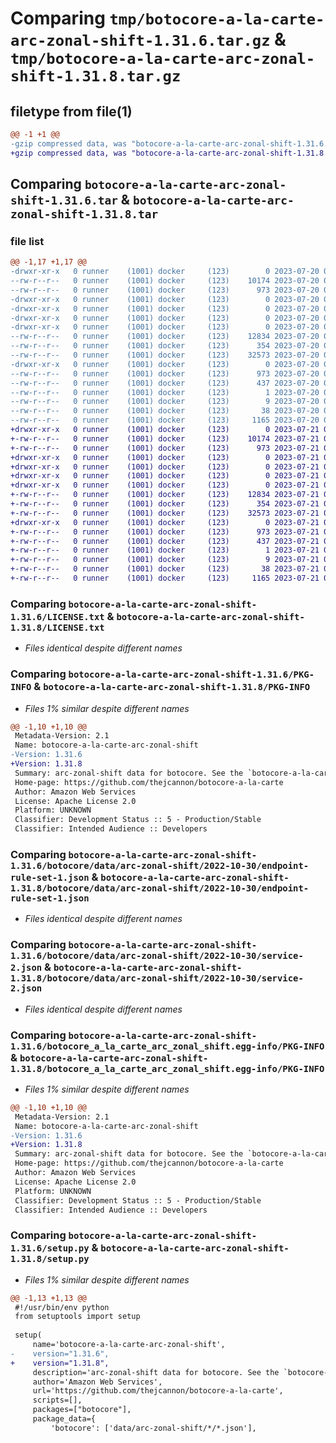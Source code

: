 # Comparing `tmp/botocore-a-la-carte-arc-zonal-shift-1.31.6.tar.gz` & `tmp/botocore-a-la-carte-arc-zonal-shift-1.31.8.tar.gz`

## filetype from file(1)

```diff
@@ -1 +1 @@
-gzip compressed data, was "botocore-a-la-carte-arc-zonal-shift-1.31.6.tar", last modified: Thu Jul 20 01:20:08 2023, max compression
+gzip compressed data, was "botocore-a-la-carte-arc-zonal-shift-1.31.8.tar", last modified: Fri Jul 21 01:21:16 2023, max compression
```

## Comparing `botocore-a-la-carte-arc-zonal-shift-1.31.6.tar` & `botocore-a-la-carte-arc-zonal-shift-1.31.8.tar`

### file list

```diff
@@ -1,17 +1,17 @@
-drwxr-xr-x   0 runner    (1001) docker     (123)        0 2023-07-20 01:20:08.414585 botocore-a-la-carte-arc-zonal-shift-1.31.6/
--rw-r--r--   0 runner    (1001) docker     (123)    10174 2023-07-20 01:20:08.000000 botocore-a-la-carte-arc-zonal-shift-1.31.6/LICENSE.txt
--rw-r--r--   0 runner    (1001) docker     (123)      973 2023-07-20 01:20:08.414585 botocore-a-la-carte-arc-zonal-shift-1.31.6/PKG-INFO
-drwxr-xr-x   0 runner    (1001) docker     (123)        0 2023-07-20 01:20:08.414585 botocore-a-la-carte-arc-zonal-shift-1.31.6/botocore/
-drwxr-xr-x   0 runner    (1001) docker     (123)        0 2023-07-20 01:20:08.414585 botocore-a-la-carte-arc-zonal-shift-1.31.6/botocore/data/
-drwxr-xr-x   0 runner    (1001) docker     (123)        0 2023-07-20 01:20:08.414585 botocore-a-la-carte-arc-zonal-shift-1.31.6/botocore/data/arc-zonal-shift/
-drwxr-xr-x   0 runner    (1001) docker     (123)        0 2023-07-20 01:20:08.414585 botocore-a-la-carte-arc-zonal-shift-1.31.6/botocore/data/arc-zonal-shift/2022-10-30/
--rw-r--r--   0 runner    (1001) docker     (123)    12834 2023-07-20 01:19:55.000000 botocore-a-la-carte-arc-zonal-shift-1.31.6/botocore/data/arc-zonal-shift/2022-10-30/endpoint-rule-set-1.json
--rw-r--r--   0 runner    (1001) docker     (123)      354 2023-07-20 01:19:55.000000 botocore-a-la-carte-arc-zonal-shift-1.31.6/botocore/data/arc-zonal-shift/2022-10-30/paginators-1.json
--rw-r--r--   0 runner    (1001) docker     (123)    32573 2023-07-20 01:19:55.000000 botocore-a-la-carte-arc-zonal-shift-1.31.6/botocore/data/arc-zonal-shift/2022-10-30/service-2.json
-drwxr-xr-x   0 runner    (1001) docker     (123)        0 2023-07-20 01:20:08.414585 botocore-a-la-carte-arc-zonal-shift-1.31.6/botocore_a_la_carte_arc_zonal_shift.egg-info/
--rw-r--r--   0 runner    (1001) docker     (123)      973 2023-07-20 01:20:08.000000 botocore-a-la-carte-arc-zonal-shift-1.31.6/botocore_a_la_carte_arc_zonal_shift.egg-info/PKG-INFO
--rw-r--r--   0 runner    (1001) docker     (123)      437 2023-07-20 01:20:08.000000 botocore-a-la-carte-arc-zonal-shift-1.31.6/botocore_a_la_carte_arc_zonal_shift.egg-info/SOURCES.txt
--rw-r--r--   0 runner    (1001) docker     (123)        1 2023-07-20 01:20:08.000000 botocore-a-la-carte-arc-zonal-shift-1.31.6/botocore_a_la_carte_arc_zonal_shift.egg-info/dependency_links.txt
--rw-r--r--   0 runner    (1001) docker     (123)        9 2023-07-20 01:20:08.000000 botocore-a-la-carte-arc-zonal-shift-1.31.6/botocore_a_la_carte_arc_zonal_shift.egg-info/top_level.txt
--rw-r--r--   0 runner    (1001) docker     (123)       38 2023-07-20 01:20:08.414585 botocore-a-la-carte-arc-zonal-shift-1.31.6/setup.cfg
--rw-r--r--   0 runner    (1001) docker     (123)     1165 2023-07-20 01:20:08.000000 botocore-a-la-carte-arc-zonal-shift-1.31.6/setup.py
+drwxr-xr-x   0 runner    (1001) docker     (123)        0 2023-07-21 01:21:16.926839 botocore-a-la-carte-arc-zonal-shift-1.31.8/
+-rw-r--r--   0 runner    (1001) docker     (123)    10174 2023-07-21 01:21:16.000000 botocore-a-la-carte-arc-zonal-shift-1.31.8/LICENSE.txt
+-rw-r--r--   0 runner    (1001) docker     (123)      973 2023-07-21 01:21:16.926839 botocore-a-la-carte-arc-zonal-shift-1.31.8/PKG-INFO
+drwxr-xr-x   0 runner    (1001) docker     (123)        0 2023-07-21 01:21:16.926839 botocore-a-la-carte-arc-zonal-shift-1.31.8/botocore/
+drwxr-xr-x   0 runner    (1001) docker     (123)        0 2023-07-21 01:21:16.926839 botocore-a-la-carte-arc-zonal-shift-1.31.8/botocore/data/
+drwxr-xr-x   0 runner    (1001) docker     (123)        0 2023-07-21 01:21:16.926839 botocore-a-la-carte-arc-zonal-shift-1.31.8/botocore/data/arc-zonal-shift/
+drwxr-xr-x   0 runner    (1001) docker     (123)        0 2023-07-21 01:21:16.926839 botocore-a-la-carte-arc-zonal-shift-1.31.8/botocore/data/arc-zonal-shift/2022-10-30/
+-rw-r--r--   0 runner    (1001) docker     (123)    12834 2023-07-21 01:21:06.000000 botocore-a-la-carte-arc-zonal-shift-1.31.8/botocore/data/arc-zonal-shift/2022-10-30/endpoint-rule-set-1.json
+-rw-r--r--   0 runner    (1001) docker     (123)      354 2023-07-21 01:21:06.000000 botocore-a-la-carte-arc-zonal-shift-1.31.8/botocore/data/arc-zonal-shift/2022-10-30/paginators-1.json
+-rw-r--r--   0 runner    (1001) docker     (123)    32573 2023-07-21 01:21:06.000000 botocore-a-la-carte-arc-zonal-shift-1.31.8/botocore/data/arc-zonal-shift/2022-10-30/service-2.json
+drwxr-xr-x   0 runner    (1001) docker     (123)        0 2023-07-21 01:21:16.926839 botocore-a-la-carte-arc-zonal-shift-1.31.8/botocore_a_la_carte_arc_zonal_shift.egg-info/
+-rw-r--r--   0 runner    (1001) docker     (123)      973 2023-07-21 01:21:16.000000 botocore-a-la-carte-arc-zonal-shift-1.31.8/botocore_a_la_carte_arc_zonal_shift.egg-info/PKG-INFO
+-rw-r--r--   0 runner    (1001) docker     (123)      437 2023-07-21 01:21:16.000000 botocore-a-la-carte-arc-zonal-shift-1.31.8/botocore_a_la_carte_arc_zonal_shift.egg-info/SOURCES.txt
+-rw-r--r--   0 runner    (1001) docker     (123)        1 2023-07-21 01:21:16.000000 botocore-a-la-carte-arc-zonal-shift-1.31.8/botocore_a_la_carte_arc_zonal_shift.egg-info/dependency_links.txt
+-rw-r--r--   0 runner    (1001) docker     (123)        9 2023-07-21 01:21:16.000000 botocore-a-la-carte-arc-zonal-shift-1.31.8/botocore_a_la_carte_arc_zonal_shift.egg-info/top_level.txt
+-rw-r--r--   0 runner    (1001) docker     (123)       38 2023-07-21 01:21:16.926839 botocore-a-la-carte-arc-zonal-shift-1.31.8/setup.cfg
+-rw-r--r--   0 runner    (1001) docker     (123)     1165 2023-07-21 01:21:16.000000 botocore-a-la-carte-arc-zonal-shift-1.31.8/setup.py
```

### Comparing `botocore-a-la-carte-arc-zonal-shift-1.31.6/LICENSE.txt` & `botocore-a-la-carte-arc-zonal-shift-1.31.8/LICENSE.txt`

 * *Files identical despite different names*

### Comparing `botocore-a-la-carte-arc-zonal-shift-1.31.6/PKG-INFO` & `botocore-a-la-carte-arc-zonal-shift-1.31.8/PKG-INFO`

 * *Files 1% similar despite different names*

```diff
@@ -1,10 +1,10 @@
 Metadata-Version: 2.1
 Name: botocore-a-la-carte-arc-zonal-shift
-Version: 1.31.6
+Version: 1.31.8
 Summary: arc-zonal-shift data for botocore. See the `botocore-a-la-carte` package for more info.
 Home-page: https://github.com/thejcannon/botocore-a-la-carte
 Author: Amazon Web Services
 License: Apache License 2.0
 Platform: UNKNOWN
 Classifier: Development Status :: 5 - Production/Stable
 Classifier: Intended Audience :: Developers
```

### Comparing `botocore-a-la-carte-arc-zonal-shift-1.31.6/botocore/data/arc-zonal-shift/2022-10-30/endpoint-rule-set-1.json` & `botocore-a-la-carte-arc-zonal-shift-1.31.8/botocore/data/arc-zonal-shift/2022-10-30/endpoint-rule-set-1.json`

 * *Files identical despite different names*

### Comparing `botocore-a-la-carte-arc-zonal-shift-1.31.6/botocore/data/arc-zonal-shift/2022-10-30/service-2.json` & `botocore-a-la-carte-arc-zonal-shift-1.31.8/botocore/data/arc-zonal-shift/2022-10-30/service-2.json`

 * *Files identical despite different names*

### Comparing `botocore-a-la-carte-arc-zonal-shift-1.31.6/botocore_a_la_carte_arc_zonal_shift.egg-info/PKG-INFO` & `botocore-a-la-carte-arc-zonal-shift-1.31.8/botocore_a_la_carte_arc_zonal_shift.egg-info/PKG-INFO`

 * *Files 1% similar despite different names*

```diff
@@ -1,10 +1,10 @@
 Metadata-Version: 2.1
 Name: botocore-a-la-carte-arc-zonal-shift
-Version: 1.31.6
+Version: 1.31.8
 Summary: arc-zonal-shift data for botocore. See the `botocore-a-la-carte` package for more info.
 Home-page: https://github.com/thejcannon/botocore-a-la-carte
 Author: Amazon Web Services
 License: Apache License 2.0
 Platform: UNKNOWN
 Classifier: Development Status :: 5 - Production/Stable
 Classifier: Intended Audience :: Developers
```

### Comparing `botocore-a-la-carte-arc-zonal-shift-1.31.6/setup.py` & `botocore-a-la-carte-arc-zonal-shift-1.31.8/setup.py`

 * *Files 1% similar despite different names*

```diff
@@ -1,13 +1,13 @@
 #!/usr/bin/env python
 from setuptools import setup
 
 setup(
     name='botocore-a-la-carte-arc-zonal-shift',
-    version="1.31.6",
+    version="1.31.8",
     description='arc-zonal-shift data for botocore. See the `botocore-a-la-carte` package for more info.',
     author='Amazon Web Services',
     url='https://github.com/thejcannon/botocore-a-la-carte',
     scripts=[],
     packages=["botocore"],
     package_data={
         'botocore': ['data/arc-zonal-shift/*/*.json'],
```

